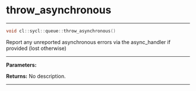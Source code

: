 # throw_asynchronous

---

```cpp
void cl::sycl::queue::throw_asynchronous()
```


Report any unreported asynchronous errors via the async_handler if provided (lost otherwise) 


---
**Parameters:**

**Returns:** No description.

---
